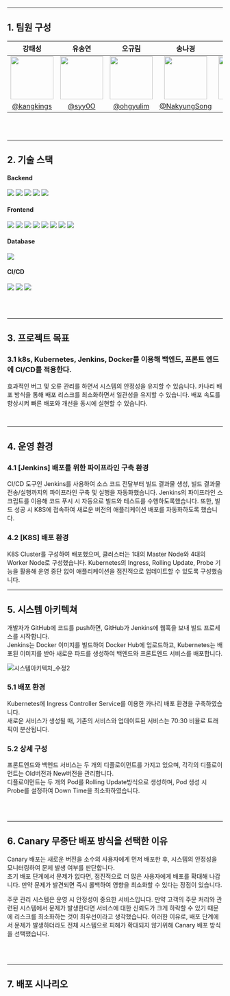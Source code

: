 

---
## 1. 팀원 구성

| **강태성** | **유송연** | **오규림** | **송나경** | **김은선** |
|:---------:|:---------:|:---------:|:---------:|:---------:|
| <img src="https://avatars.githubusercontent.com/u/69503955?v=4" width="100" height="100"/> | <img src="https://avatars.githubusercontent.com/u/86238720?v=4" width="100" height="100"/> | <img src="https://avatars.githubusercontent.com/u/77095330?v=4" width="100" height="100"/> | <img src="https://avatars.githubusercontent.com/u/101664417?v=4" width="100" height="100"/> | <img src="https://avatars.githubusercontent.com/u/152248322?v=4" width="100" height="100"/> |
| [@kangkings](https://github.com/kangkings) | [@syy0O](https://github.com/syy0O) | [@ohgyulim](https://github.com/ohgyulim) | [@NakyungSong](https://github.com/NakyungSong) | [@kkkeess](https://github.com/kkkeess) |

<br><br>

---
## 2. 기술 스택
<h4> Backend</h4>
<div class="stack-container">
    <img src="https://img.shields.io/badge/linux-FCC624?style=for-the-badge&logo=linux&logoColor=white">
    <img src="https://img.shields.io/badge/ubuntu-E95420?style=for-the-badge&logo=ubuntu&logoColor=white">
    <img src="https://img.shields.io/badge/java-F7DF1E?style=for-the-badge&logo=java&logoColor=white">
    <img src="https://img.shields.io/badge/springboot-6DB33F?style=for-the-badge&logo=springboot&logoColor=white">
    <img src="https://img.shields.io/badge/spring security-6DB33F?style=for-the-badge&logo=springsecurity&logoColor=white">	
</div>

<h4>Frontend</h4>
<div class="stack-container">
    <img src="https://img.shields.io/badge/html5-%23E34F26.svg?style=for-the-badge&logo=html5&logoColor=white">
    <img src="https://img.shields.io/badge/css3-%231572B6.svg?style=for-the-badge&logo=css3&logoColor=white">
    <img src="https://img.shields.io/badge/javascript-%23323330.svg?style=for-the-badge&logo=javascript&logoColor=%23F7DF1E">
    <img src="https://img.shields.io/badge/vuejs-%2335495e.svg?style=for-the-badge&logo=vuedotjs&logoColor=%234FC08D">
    <img src="https://img.shields.io/badge/nginx-%23009639.svg?style=for-the-badge&logo=nginx&logoColor=white">
    <img src="https://img.shields.io/badge/figma-F24E1E?style=for-the-badge&logo=figma&logoColor=white"/>
    <img src="https://img.shields.io/badge/amazons3-569A31?style=for-the-badge&logo=amazons3&logoColor=white"/>
    <img src="https://img.shields.io/badge/Router-CA4245?style=for-the-badge&logo=Router&logoColor=white"/>
</div>

<h4>Database</h4>
<div class="stack-container">
    <img src="https://img.shields.io/badge/mariadb-003545?style=for-the-badge&logo=mariadb&logoColor=white">
</div>

<h4>CI/CD</h4>
<div class="stack-container">
    <img src="https://img.shields.io/badge/jenkins-CF4045?style=for-the-badge&logo=jenkins&logoColor=white">
    <img src="https://img.shields.io/badge/docker-002260?style=for-the-badge&logo=docker&logoColor=white">
    <img src="https://img.shields.io/badge/k8s-%231572B6?style=for-the-badge&logo=k8s&logoColor=white">
</div>

<br><br>

---

## 3. 프로젝트 목표
### **3.1 k8s, Kubernetes, Jenkins, Docker를 이용해 백엔드, 프론트 엔드에 CI/CD를 적용한다.** 

효과적인 버그 및 오류 관리를 하면서 시스템의 안정성을 유지할 수 있습니다. 카나리 배포 방식을 통해 배포 리스크를 최소화하면서 일관성을 유지할 수 있습니다. 
배포 속도를 향상시켜 빠른 배포와 개선을 동시에 실현할 수 있습니다.<br>

<br>

---
## 4. 운영 환경
### 4.1 **[Jenkins] 배포를 위한 파이프라인 구축 환경**

CI/CD 도구인 Jenkins를 사용하여 소스 코드 전달부터 빌드 결과물 생성, 빌드 결과물 전송/실행까지의 파이프라인 구축 및 실행을 자동화했습니다.
Jenkins의 파이프라인 스크립트를 이용해 코드 푸시 시 자동으로 빌드와 테스트를 수행하도록했습니다. 또한, 빌드 성공 시 K8S에 접속하여 새로운 버전의 애플리케이션 배포를 자동화하도록 했습니다.

### 4.2 **[K8S] 배포 환경**

K8S Cluster를 구성하여 배포했으며, 클러스터는 1대의 Master Node와 4대의 Worker Node로 구성했습니다.
Kubernetes의 Ingress, Rolling Update, Probe 기능을 활용해 운영 중단 없이 애플리케이션을 점진적으로 업데이트할 수 있도록 구성했습니다. 

---
## 5. 시스템 아키텍쳐
개발자가 GitHub에 코드를 push하면, GitHub가 Jenkins에 웹훅을 보내 빌드 프로세스를 시작합니다.<br>
Jenkins는 Docker 이미지를 빌드하여 Docker Hub에 업로드하고, Kubernetes는 배포된 이미지를 받아 새로운 파드를 생성하여 백엔드와 프론트엔드 서비스를 배포합니다.

![시스템아키텍처_수정2](https://github.com/user-attachments/assets/b5c6ce37-b286-47fb-b2b9-e27dd3a10176)

### 5.1 배포 환경

 Kubernetes에 Ingress Controller Service를 이용한 카나리 배포 환경을 구축하였습니다. <br>
새로운 서비스가 생성될 때, 기존의 서비스와 업데이트된 서비스는 70:30 비율로 트래픽이 분산됩니다.

### 5.2 상세 구성

 프론트엔드와 백엔드 서비스는 두 개의 디플로이먼트를 가지고 있으며, 각각의 디플로이먼트는 Old버전과 New버전을 관리합니다. <br>
디플로이먼트는 두 개의 Pod를 Rolling Update방식으로 생성하며, Pod 생성 시 Probe를 설정하여 Down Time을 최소화하였습니다.


<br><br>

---
## 6. Canary 무중단 배포 방식을 선택한 이유
Canary 배포는 새로운 버전을 소수의 사용자에게 먼저 배포한 후, 시스템의 안정성을 모니터링하여 문제 발생 여부를 판단합니다.
<br>초기 배포 단계에서 문제가 없다면, 점진적으로 더 많은 사용자에게 배포를 확대해 나갑니다. 만약 문제가 발견되면 즉시 롤백하여 영향을 최소화할 수 있다는 장점이 있습니다.

주문 관리 시스템은 운영 시 안정성이 중요한 서비스입니다.
만약 고객의 주문 처리와 관련된 시스템에서 문제가 발생한다면 서비스에 대한 신뢰도가 크게 하락할 수 있기 때문에 리스크를 최소화하는 것이 최우선이라고 생각했습니다.
이러한 이유로, 배포 단계에서 문제가 발생하더라도 전체 시스템으로 피해가 확대되지 않기위해 Canary 배포 방식을 선택했습니다.

<br><br>

---
## 7. 배포 시나리오

